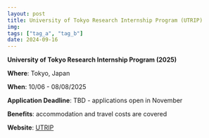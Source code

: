 ```yaml
---
layout: post
title: University of Tokyo Research Internship Program (UTRIP)
img: 
tags: ["tag_a", "tag_b"]
date: 2024-09-16
---
```


**University of Tokyo Research Internship Program (2025)**

**Where**: Tokyo, Japan

**When**: 10/06 - 08/08/2025

**Application Deadline**: TBD - applications open in November

**Benefits**: accommodation and travel costs are covered

**Website**: [UTRIP](https://www.s.u-tokyo.ac.jp/en/utrip/)
